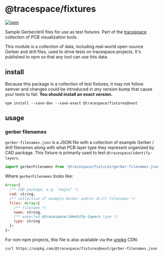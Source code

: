 # @tracespace/fixtures

[![npm][npm badge]][npm package]

Sample Gerber/drill files for use as test fixtures. Part of the [tracespace][] collection of PCB visualization tools.

This module is a collection of data, including real-world open-source Gerber and drill files, used to drive tests on tracespace projects. It's published to npm so that any tool can use this data.

[tracespace]: https://github.com/tracespace/tracespace
[npm package]: https://www.npmjs.com/package/@tracespace/fixtures/v/next
[npm badge]: https://img.shields.io/npm/v/@tracespace/fixtures/next?style=flat-square

## install

Because this package is a collection of test fixtures, it may not follow semver and changes could be introduced in _any_ version bump that cause your tests to fail. **You should install an exact version.**

```shell
npm install --save-dev --save-exact @tracespace/fixtures@next
```

## usage

### gerber filenames

`gerber-filenames.json` is a JSON file with a collection of example Gerber / drill filenames along with what PCB layer type they represent organized by CAD package. This fixture is primarily used to test `@tracespace/identify-layers`.

```js
import gerberFilenames from '@tracespace/fixtures/gerber-filenames.json'
```

Where `gerberFilenames` looks like:

```js
Array<{
  /** CAD package, e.g. "eagle" */
  cad: string,
  /** collection of example Gerber and/or drill filenames */
  files: Array<{
    /** filename */
    name: string,
    /** expected @tracespace/identify-layers type */
    type: string
  }>
}>
```

For non-npm projects, this file is also available via the [unpkg][] CDN:

```shell
curl https://unpkg.com/@tracespace/fixtures@next/gerber-filenames.json
```

[unpkg]: https://unpkg.com
